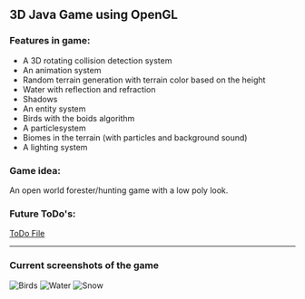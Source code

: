 ## 3D Java Game using OpenGL

### Features in game:
- A 3D rotating collision detection system
- An animation system
- Random terrain generation with terrain color based on the height
- Water with reflection and refraction
- Shadows
- An entity system
- Birds with the boids algorithm
- A particlesystem
- Biomes in the terrain (with particles and background sound)
- A lighting system

### Game idea:
An open world forester/hunting game with a low poly look.

### Future ToDo's:
[ToDo File](https://github.com/CodingWithMenno/3DGame/blob/main/Game/src/gameLoop/TODO.java)

---
### Current screenshots of the game

![Birds](https://cdn.discordapp.com/attachments/574188492272173076/811932790416998400/unknown.png)
![Water](https://media.discordapp.net/attachments/378603538009292820/802181808888348722/unknown.png?width=1623&height=910)
![Snow](https://media.discordapp.net/attachments/574188492272173076/802487939783327754/unknown.png?width=1625&height=910)
